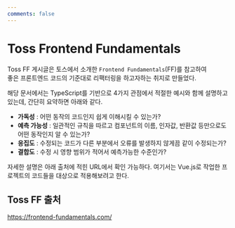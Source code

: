 ```yaml
---
comments: false
---
```


# Toss Frontend Fundamentals 

Toss FF 게시글은 토스에서 소개한 `Frontend Fundamentals`(FF)를 참고하여 <br>좋은 프론트엔드 코드의 기준대로 리팩터링을 하고자하는 취지로 만들었다.

해당 문서에서는 TypeScript를 기반으로 4가지 관점에서 적절한 예시와 함께 설명하고 있는데, 간단히 요약하면 아래와 같다.



- **가독성** : 어떤 동작의 코드인지 쉽게 이해시킬 수 있는가? 
- **예측 가능성** : 일관적인 규칙을 따르고 컴포넌트의 이름, 인자값, 반환값 등만으로도 어떤 동작인지 알 수 있는가? 
- **응집도** : 수정되는 코드가 다른 부분에서 오류를 발생하지 않게끔 같이 수정되는가?
- **결합도** : 수정 시 영향 범위가 적어서 예측가능한 수준인가? 

자세한 설명은 아래 출처에 적힌 URL에서 확인 가능하다.
여기서는 Vue.js로 작업한 프로젝트의 코드들을 대상으로 적용해보려고 한다.




## Toss FF 출처

https://frontend-fundamentals.com/